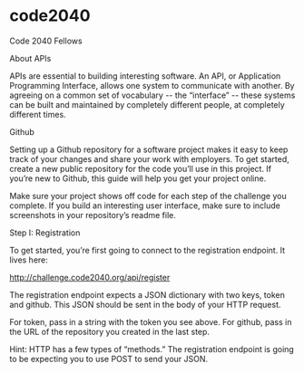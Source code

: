 # code2040
Code 2040 Fellows

About APIs

APIs are essential to building interesting software. An API, or Application Programming Interface, allows one system to communicate with another. By agreeing on a common set of vocabulary -- the “interface” -- these systems can be built and maintained by completely different people, at completely different times.

Github

Setting up a Github repository for a software project makes it easy to keep track of your changes and share your work with employers. To get started, create a new public repository for the code you’ll use in this project. If you’re new to Github, this guide will help you get your project online.

Make sure your project shows off code for each step of the challenge you complete. If you build an interesting user interface, make sure to include screenshots in your repository’s readme file.

Step I: Registration

To get started, you’re first going to connect to the registration endpoint. It lives here:

http://challenge.code2040.org/api/register

The registration endpoint expects a JSON dictionary with two keys, token and github. This JSON should be sent in the body of your HTTP request.

For token, pass in a string with the token you see above. For github, pass in the URL of the repository you created in the last step.

Hint: HTTP has a few types of “methods.” The registration endpoint is going to be expecting you to use POST to send your JSON.
